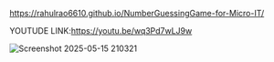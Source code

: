 https://rahulrao6610.github.io/NumberGuessingGame-for-Micro-IT/


YOUTUDE LINK:https://youtu.be/wq3Pd7wLJ9w

![Screenshot 2025-05-15 210321](https://github.com/user-attachments/assets/216163bc-90e2-4b53-b6a9-925eacb06d4a)
